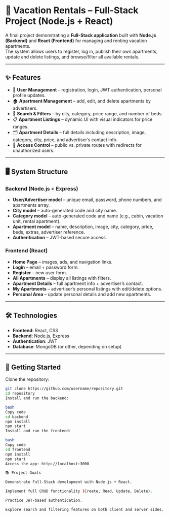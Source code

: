 # 🏡 Vacation Rentals – Full-Stack Project (Node.js + React)

A final project demonstrating a **Full-Stack application** built with **Node.js (Backend)** and **React (Frontend)** for managing and renting vacation apartments.  
The system allows users to register, log in, publish their own apartments, update and delete listings, and browse/filter all available rentals.  

---

## ✨ **Features**
- 🔐 **User Management** – registration, login, JWT authentication, personal profile updates.  
- 🏠 **Apartment Management** – add, edit, and delete apartments by advertisers.  
- 🔎 **Search & Filters** – by city, category, price range, and number of beds.  
- 📋 **Apartment Listings** – dynamic UI with visual indicators for price ranges.  
- 🗂️ **Apartment Details** – full details including description, image, category, city, price, and advertiser’s contact info.  
- 🚪 **Access Control** – public vs. private routes with redirects for unauthorized users.  

---

## 🖥️ **System Structure**

### **Backend (Node.js + Express)**
- **User/Advertiser model** – unique email, password, phone numbers, and apartments array.  
- **City model** – auto-generated code and city name.  
- **Category model** – auto-generated code and name (e.g., cabin, vacation unit, rental apartment).  
- **Apartment model** – name, description, image, city, category, price, beds, extras, advertiser reference.  
- **Authentication** – JWT-based secure access.  

### **Frontend (React)**
- **Home Page** – images, ads, and navigation links.  
- **Login** – email + password form.  
- **Register** – new user form.  
- **All Apartments** – display all listings with filters.  
- **Apartment Details** – full apartment info + advertiser’s contact.  
- **My Apartments** – advertiser’s personal listings with edit/delete options.  
- **Personal Area** – update personal details and add new apartments.  

---

## 🛠️ **Technologies**
- **Frontend**: React, CSS  
- **Backend**: Node.js, Express  
- **Authentication**: JWT  
- **Database**: MongoDB (or other, depending on setup)  

---

## 🚀 **Getting Started**
Clone the repository:  
   ```bash
   git clone https://github.com/username/repository.git
   cd repository
Install and run the backend:

bash
Copy code
cd backend
npm install
npm start
Install and run the frontend:

bash
Copy code
cd frontend
npm install
npm start
Access the app: http://localhost:3000

📚 Project Goals

Demonstrate Full-Stack development with Node.js + React.

Implement full CRUD functionality (Create, Read, Update, Delete).

Practice JWT-based authentication.

Explore search and filtering features on both client and server sides.
